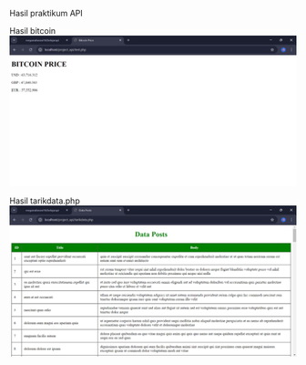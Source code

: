 Hasil praktikum API 

Hasil bitcoin
![Screenshot belajarapi](images/bitcoin.png)

Hasil tarikdata.php
![Screenshot belajarapi](images/tarikdata.png)